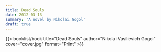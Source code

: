```yaml
---
title: Dead Souls
date: 2012-03-13
summary: 'A novel by Nikolai Gogol'
draft: true
---
```


{{< booklist/book
title="Dead Souls"
author="Nikolai Vasilievich Gogol"
cover="cover.jpg"
format="Print" >}}
